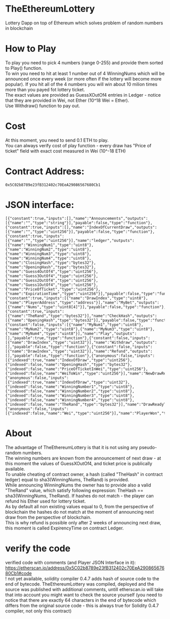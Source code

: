 # TheEthereumLottery
  Lottery Dapp on top of Ethereum which solves problem of random numbers in blockchain

# How to Play
  To play you need to pick 4 numbers (range 0-255) and provide them sorted to Play() function.  
  To win you need to hit at least 1 number out of 4 WinningNums which will be announced once every week
  (or more often if the lottery will become more popular). If you hit all of the 4 numbers you will win
  about 10 milion times more than you payed fot lottery ticket.  
  The exact values are provided as GuessXOutOf4 entries in Ledger - notice that
  they are provided in Wei, not Ether (10^18 Wei = Ether).  
  Use Withdraw() function to pay out.

# Cost
  At this moment, you need to send 0.1 ETH to play.  
  You can always verify cost of play function - every draw has "Price of ticket" field with exact cost measured in Wei (10^-18 ETH)

# Contract Address:
    0x5C02b8789e23fB312402c70EeA29086567680Cb1

# JSON interface:

    [{"constant":true,"inputs":[],"name":"Announcements","outputs":[{"name":"","type":"string"}],"payable":false,"type":"function"},{"constant":true,"inputs":[],"name":"IndexOfCurrentDraw","outputs":[{"name":"","type":"uint256"}],"payable":false,"type":"function"},{"constant":true,"inputs":[{"name":"","type":"uint256"}],"name":"ledger","outputs":[{"name":"WinningNum1","type":"uint8"},{"name":"WinningNum2","type":"uint8"},{"name":"WinningNum3","type":"uint8"},{"name":"WinningNum4","type":"uint8"},{"name":"ClosingHash","type":"bytes32"},{"name":"OpeningHash","type":"bytes32"},{"name":"Guess4OutOf4","type":"uint256"},{"name":"Guess3OutOf4","type":"uint256"},{"name":"Guess2OutOf4","type":"uint256"},{"name":"Guess1OutOf4","type":"uint256"},{"name":"PriceOfTicket","type":"uint256"},{"name":"ExpirationTime","type":"uint256"}],"payable":false,"type":"function"},{"constant":true,"inputs":[{"name":"DrawIndex","type":"uint8"},{"name":"PlayerAddress","type":"address"}],"name":"MyBet","outputs":[{"name":"Nums","type":"uint8[4]"}],"payable":false,"type":"function"},{"constant":true,"inputs":[{"name":"TheRand","type":"bytes32"}],"name":"CheckHash","outputs":[{"name":"OpeningHash","type":"bytes32"}],"payable":false,"type":"function"},{"constant":false,"inputs":[{"name":"MyNum1","type":"uint8"},{"name":"MyNum2","type":"uint8"},{"name":"MyNum3","type":"uint8"},{"name":"MyNum4","type":"uint8"}],"name":"Play","outputs":[],"payable":true,"type":"function"},{"constant":false,"inputs":[{"name":"DrawIndex","type":"uint32"}],"name":"Withdraw","outputs":[],"payable":false,"type":"function"},{"constant":false,"inputs":[{"name":"DrawIndex","type":"uint32"}],"name":"Refund","outputs":[],"payable":false,"type":"function"},{"anonymous":false,"inputs":[{"indexed":true,"name":"IndexOfDraw","type":"uint256"},{"indexed":false,"name":"OpeningHash","type":"bytes32"},{"indexed":false,"name":"PriceOfTicketInWei","type":"uint256"},{"indexed":false,"name":"WeiToWin","type":"uint256"}],"name":"NewDrawReadyToPlay","type":"event"},{"anonymous":false,"inputs":[{"indexed":true,"name":"IndexOfDraw","type":"uint32"},{"indexed":false,"name":"WinningNumber1","type":"uint8"},{"indexed":false,"name":"WinningNumber2","type":"uint8"},{"indexed":false,"name":"WinningNumber3","type":"uint8"},{"indexed":false,"name":"WinningNumber4","type":"uint8"},{"indexed":false,"name":"TheRand","type":"bytes32"}],"name":"DrawReadyToPayout","type":"event"},{"anonymous":false,"inputs":[{"indexed":false,"name":"Wei","type":"uint256"}],"name":"PlayerWon","type":"event"}]

# About
  The advantage of TheEthereumLottery is that it is not using any pseudo-random numbers.  
  The winning numbers are known from the announcement of next draw - at this moment the values of GuessXOutOf4,
  and ticket price is publically available.  
  To unable cheating of contract owner, a hash (called "TheHash" in contract ledger) 
  equal to sha3(WinningNums, TheRand) is provided.  
  While announcing WinningNums the owner has to provide also a valid "TheRand" value, which satisfy 
  following expression: TheHash == sha3(WinningNums, TheRand).
  If hashes do not match - the player can refund his Ether used for lottery ticket.  
  As by default all non existing values equal to 0, from the perspective of blockchain
  the hashes do not match at the moment of announcing next draw from the perspective of blockchain.  
  This is why refund is possible only after 2 weeks of announcing next draw,
  this moment is called ExpirencyTime on contract Ledger.

# verify the code
verified code with comments (and Player JSON Interface in it):   
https://etherscan.io/address/0x5C02b8789e23fB312402c70EeA29086567680Cb1#code   
! not yet available, solidity compiler 0.4.7 adds hash of source code to the end of bytecode. TheEthereumLottery was compiled, deployed and the source was published with additional comments, untill etherscan.io will take that into account you might want to check the source yourself (you need to notice that there are exactly 64 characters in the end of bytecode which differs from the original source code - this is always true for Solidity 0.4.7 compiler, not only this contract)
